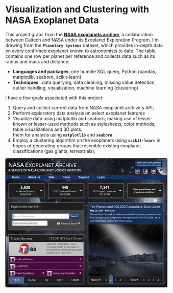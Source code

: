 # Visualization and Clustering with NASA Exoplanet Data

This project grabs from the [**NASA exoplanets archive**](https://exoplanetarchive.ipac.caltech.edu/index.html), a collaboration between Caltech and NASA under its Exoplanet Exploration Program. I'm drawing from the **`Planetary Systems`** dataset, which provides in-depth data on every confirmed exoplanet known to astronomists to date. The table contains one row per planet per reference and collects data such as its radius and mass and distance.

<ul>
  <li> <strong>Languages and packages</strong>: one humble SQL query, Python (pandas, matplotlib, seaborn, scikit-learn)</li>
  <li> <strong>Techniques </strong>: data querying, data cleaning, missing value detection, outlier handling, visualization, machine learning (clustering)</li>
</ul>

I have a few goals associated with this project:
<ol>
  <li>Query and collect current data from NASA exoplanet archive's API;</li>
  <li>Perform exploratory data analysis on select exoplanet features </li>
 <li> Visualize data using matplotlib and seaborn, making use of lesser-known or lesser-used methods such as stylesheets, color methods, table visualizations and 3D plots.</li>
  </li> them for analysis using <strong><code>matplotlib</code></strong> and <strong><code>seaborn</code></strong> ;</li>
  <li>Employ a clustering algorithm on the exoplanets using <strong><code>scikit-learn</code></strong> in hopes of generating groups that resemble existing exoplanet classifications (gas giants, terrestrials);</li>
</ol>

<p align="center">
  <img src="https://github.com/ucheetah/exoplanet-viz-cluster/blob/main/nasa_exoplanet_homepage.png" width = "550" height = "400" alt="NASA Homepage" style="border: 2px solid black; border-radius: 5px;">
</p>
